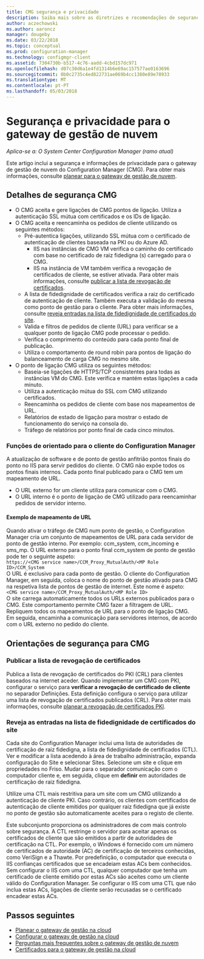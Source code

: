 ```yaml
---
title: CMG segurança e privacidade
description: Saiba mais sobre as diretrizes e recomendações de segurança e privacidade com o gateway de gestão de nuvem.
author: aczechowski
ms.author: aaroncz
manager: dougeby
ms.date: 03/22/2018
ms.topic: conceptual
ms.prod: configuration-manager
ms.technology: configmgr-client
ms.assetid: 7304730b-b517-4c76-aadd-4cbd157dc971
ms.openlocfilehash: d07c30d6a1e4fd1314b6e69ac157577ae0163696
ms.sourcegitcommit: 0b0c2735c4ed822731ae069b4cc1380e89e78933
ms.translationtype: MT
ms.contentlocale: pt-PT
ms.lasthandoff: 05/03/2018
---
```

# <a name="security-and-privacy-for-the-cloud-management-gateway"></a>Segurança e privacidade para o gateway de gestão de nuvem

*Aplica-se a: O System Center Configuration Manager (ramo atual)*

Este artigo inclui a segurança e informações de privacidade para o gateway de gestão de nuvem do Configuration Manager (CMG). Para obter mais informações, consulte [planear para o gateway de gestão de nuvem](/sccm/core/clients/manage/cmg/plan-cloud-management-gateway).

## <a name="cmg-security-details"></a>Detalhes de segurança CMG
- O CMG aceita e gere ligações de CMG pontos de ligação. Utiliza a autenticação SSL mútua com certificados e os IDs de ligação.
- O CMG aceita e reencaminha os pedidos de cliente utilizando os seguintes métodos:
    - Pré-autentica ligações, utilizando SSL mútua com o certificado de autenticação de clientes baseada na PKI ou do Azure AD. 
      - IIS nas instâncias de CMG VM verifica o caminho do certificado com base no certificado de raiz fidedigna (s) carregado para o CMG.
      - IIS na instância de VM também verifica a revogação de certificados de cliente, se estiver ativada. Para obter mais informações, consulte [publicar a lista de revogação de certificados](#bkmk_crl).
    - A lista de fidedignidade de certificados verifica a raiz do certificado de autenticação de cliente. Também executa a validação do mesma como ponto de gestão para o cliente. Para obter mais informações, consulte [reveja entradas na lista de fidedignidade de certificados do site](#bkmk_ctl).
    - Valida e filtros de pedidos de cliente (URL) para verificar se a qualquer ponto de ligação CMG pode processar o pedido.  
    - Verifica o comprimento do conteúdo para cada ponto final de publicação.
    - Utiliza o comportamento de round robin para pontos de ligação do balanceamento de carga CMG no mesmo site.
- O ponto de ligação CMG utiliza os seguintes métodos:
    - Baseia-se ligações de HTTPS/TCP consistentes para todas as instâncias VM do CMG. Este verifica e mantém estas ligações a cada minuto.
    - Utiliza a autenticação mútua do SSL com CMG utilizando certificados.
    - Reencaminha os pedidos de cliente com base nos mapeamentos de URL.
    - Relatórios de estado de ligação para mostrar o estado de funcionamento do serviço na consola do.
    - Tráfego de relatórios por ponto final de cada cinco minutos.

### <a name="configuration-manager-client-facing-roles"></a>Funções de orientado para o cliente do Configuration Manager
A atualização de software e de ponto de gestão anfitrião pontos finais do ponto no IIS para servir pedidos do cliente. O CMG não expõe todos os pontos finais internos. Cada ponto final publicado para o CMG tem um mapeamento de URL.
  - O URL externo for um cliente utiliza para comunicar com o CMG.
  - O URL interno é o ponto de ligação de CMG utilizado para reencaminhar pedidos de servidor interno.

#### <a name="url-mapping-example"></a>Exemplo de mapeamento de URL
Quando ativar o tráfego de CMG num ponto de gestão, o Configuration Manager cria um conjunto de mapeamentos de URL para cada servidor de ponto de gestão interno. Por exemplo: ccm_system, ccm_incoming e sms_mp. O URL externo para o ponto final ccm_system de ponto de gestão pode ter o seguinte aspeto:  
`https://<CMG service name>/CCM_Proxy_MutualAuth/<MP Role ID>/CCM_System`  
O URL é exclusivo para cada ponto de gestão. O cliente do Configuration Manager, em seguida, coloca o nome do ponto de gestão ativado para CMG na respetiva lista de pontos de gestão de internet. Este nome é aspeto:  
`<CMG service name>/CCM_Proxy_MutualAuth/<MP Role ID>`  
O site carrega automaticamente todos os URLs externos publicados para o CMG. Este comportamento permite CMG fazer a filtragem de URL. Repliquem todos os mapeamentos de URL para o ponto de ligação CMG. Em seguida, encaminha a comunicação para servidores internos, de acordo com o URL externo no pedido do cliente.



## <a name="security-guidance-for-cmg"></a>Orientações de segurança para CMG


<a name="bkmk_crl"></a>

### <a name="publish-the-certificate-revocation-list"></a>Publicar a lista de revogação de certificados

Publica a lista de revogação de certificados do PKI (CRL) para clientes baseados na internet aceder. Quando implementar um CMG com PKI, configurar o serviço para **verificar a revogação de certificado de cliente** no separador Definições. Esta definição configura o serviço para utilizar uma lista de revogação de certificados publicados (CRL). Para obter mais informações, consulte [planear a revogação de certificados PKI](/sccm/core/plan-design/security/plan-for-security#BKMK_PlanningForCRLs).



<a name="bkmk_ctl"></a>

### <a name="review-entries-in-the-sites-certificate-trust-list"></a>Reveja as entradas na lista de fidedignidade de certificados do site
<!--503739-->
Cada site do Configuration Manager inclui uma lista de autoridades de certificação de raiz fidedigna, a lista de fidedignidade de certificados (CTL). Ver e modificar a lista acedendo à área de trabalho administração, expanda configuração do Site e selecionar Sites. Selecione um site e clique em propriedades no Friso. Mudar para o separador comunicação com o computador cliente e, em seguida, clique em **definir** em autoridades de certificação de raiz fidedigna.
 
Utilize uma CTL mais restritiva para um site com um CMG utilizando a autenticação de cliente PKI. Caso contrário, os clientes com certificados de autenticação de cliente emitidos por qualquer raiz fidedigna que já existe no ponto de gestão são automaticamente aceites para o registo de cliente.

Este subconjunto proporciona os administradores de com mais controlo sobre segurança. A CTL restringe o servidor para aceitar apenas os certificados de cliente que são emitidos a partir de autoridades de certificação na CTL. Por exemplo, o Windows é fornecido com um número de certificados de autoridade (AC) de certificação de terceiros conhecidas, como VeriSign e a Thawte. Por predefinição, o computador que executa o IIS confianças certificados que se encadeiam estas ACs bem conhecidos. Sem configurar o IIS com uma CTL, qualquer computador que tenha um certificado de cliente emitido por estas ACs são aceites como um cliente válido do Configuration Manager. Se configurar o IIS com uma CTL que não inclua estas ACs, ligações de cliente serão recusadas se o certificado encadear estas ACs. 


<!--486209-->


<!-- ## Privacy information for CMG -->


## <a name="next-steps"></a>Passos seguintes

- [Planear o gateway de gestão na cloud](/sccm/core/clients/manage/cmg/plan-cloud-management-gateway)
- [Configurar o gateway de gestão na cloud](/sccm/core/clients/manage/cmg/setup-cloud-management-gateway)
- [Perguntas mais frequentes sobre o gateway de gestão de nuvem](/sccm/core/clients/manage/cmg/cloud-management-gateway-faq)
- [Certificados para o gateway de gestão na cloud](/sccm/core/clients/manage/cmg/certificates-for-cloud-management-gateway)
